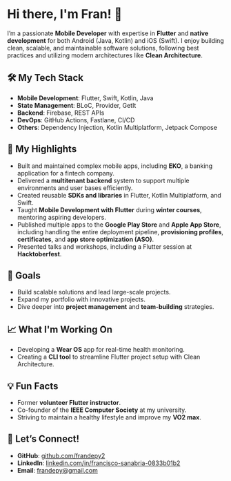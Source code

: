 # Hi there, I'm Fran! 👋

I’m a passionate **Mobile Developer** with expertise in **Flutter** and **native development** for both Android (Java, Kotlin) and iOS (Swift). I enjoy building clean, scalable, and maintainable software solutions, following best practices and utilizing modern architectures like **Clean Architecture**.

## 🛠️ My Tech Stack
- **Mobile Development**: Flutter, Swift, Kotlin, Java  
- **State Management**: BLoC, Provider, GetIt  
- **Backend**: Firebase, REST APIs  
- **DevOps**: GitHub Actions, Fastlane, CI/CD  
- **Others**: Dependency Injection, Kotlin Multiplatform, Jetpack Compose  

## 🌟 My Highlights
- Built and maintained complex mobile apps, including **EKO**, a banking application for a fintech company.
- Delivered a **multitenant backend** system to support multiple environments and user bases efficiently.
- Created reusable **SDKs and libraries** in Flutter, Kotlin Multiplatform, and Swift.
- Taught **Mobile Development with Flutter** during **winter courses**, mentoring aspiring developers.
- Published multiple apps to the **Google Play Store** and **Apple App Store**, including handling the entire deployment pipeline, **provisioning profiles**, **certificates**, and **app store optimization (ASO)**.
- Presented talks and workshops, including a Flutter session at **Hacktoberfest**.

## 🚀 Goals
- Build scalable solutions and lead large-scale projects.
- Expand my portfolio with innovative projects.
- Dive deeper into **project management** and **team-building** strategies.

## 📈 What I'm Working On
- Developing a **Wear OS** app for real-time health monitoring.
- Creating a **CLI tool** to streamline Flutter project setup with Clean Architecture.

## 💡 Fun Facts
- Former **volunteer Flutter instructor**.
- Co-founder of the **IEEE Computer Society** at my university.
- Striving to maintain a healthy lifestyle and improve my **VO2 max**.

## 💬 Let’s Connect!
- **GitHub**: [github.com/frandepy2](https://github.com/frandepy2)  
- **LinkedIn**: [linkedin.com/in/francisco-sanabria-0833b01b2](https://www.linkedin.com/in/francisco-sanabria-0833b01b2/)  
- **Email**: [frandepy@gmail.com](mailto:frandepy@gmail.com)

